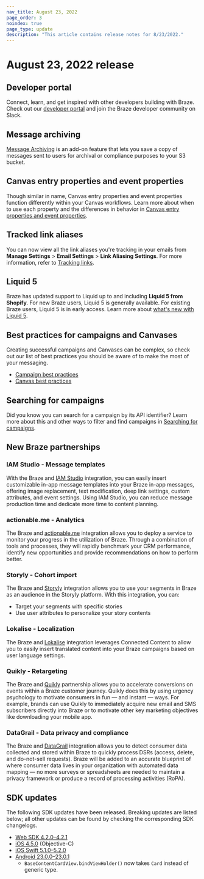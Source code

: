 ```yaml
---
nav_title: August 23, 2022
page_order: 3
noindex: true
page_type: update
description: "This article contains release notes for 8/23/2022."
---
```


# August 23, 2022 release

## Developer portal

Connect, learn, and get inspired with other developers building with Braze. Check out our [developer portal](https://www.braze.com/dev-portal) and join the Braze developer community on Slack.

## Message archiving

[Message Archiving]({{site.baseurl}}/user_guide/data/export_braze_data/message_archiving/) is an add-on feature that lets you save a copy of messages sent to users for archival or compliance purposes to your S3 bucket.

## Canvas entry properties and event properties

Though similar in name, Canvas entry properties and event properties function differently within your Canvas workflows. Learn more about when to use each property and the differences in behavior in [Canvas entry properties and event properties]({{site.baseurl}}/user_guide/engagement_tools/canvas/create_a_canvas/canvas_entry_properties_event_properties).

## Tracked link aliases

You can now view all the link aliases you're tracking in your emails from **Manage Settings** > **Email Settings** > **Link Aliasing Settings**. For more information, refer to [Tracking links]({{site.baseurl}}/user_guide/message_building_by_channel/email/templates/link_aliasing/#tracking-links).

## Liquid 5

Braze has updated support to Liquid up to and including **Liquid 5 from Shopify**. For new Braze users, Liquid 5 is generally available. For existing Braze users, Liquid 5 is in early access. Learn more about [what's new with Liquid 5]({{site.baseurl}}/user_guide/personalization_and_dynamic_content/liquid#whats-new-with-liquid-5).

## Best practices for campaigns and Canvases

Creating successful campaigns and Canvases can be complex, so check out our list of best practices you should be aware of to make the most of your messaging.

- [Campaign best practices]({{site.baseurl}}/user_guide/engagement_tools/campaigns/ideas_and_strategies/best_practices/#high-ratings)
- [Canvas best practices]({{site.baseurl}}/user_guide/engagement_tools/canvas/ideas_and_strategies/best_practices/)

## Searching for campaigns

Did you know you can search for a campaign by its API identifier? Learn more about this and other ways to filter and find campaigns in [Searching for campaigns]({{site.baseurl}}/user_guide/engagement_tools/campaigns/managing_campaigns/search_campaigns/).

## New Braze partnerships

### IAM Studio - Message templates

With the Braze and [IAM Studio]({{site.baseurl}}/partners/message_orchestration/channel_extensions/email_templates/iam_studio/) integration, you can easily insert customizable in-app message templates into your Braze in-app messages, offering image replacement, text modification, deep link settings, custom attributes, and event settings. Using IAM Studio, you can reduce message production time and dedicate more time to content planning.

### actionable.me - Analytics

The Braze and [actionable.me]({{site.baseurl}}/partners/data_and_infrastructure_agility/analytics/actionableme/) integration allows you to deploy a service to monitor your progress in the utilization of Braze. Through a combination of tools and processes, they will rapidly benchmark your CRM performance, identify new opportunities and provide recommendations on how to perform better.

### Storyly - Cohort import

The Braze and [Storyly]({{site.baseurl}}/partners/message_personalization/dynamic_content/storyly/) integration allows you to use your segments in Braze as an audience in the Storyly platform. With this integration, you can:

- Target your segments with specific stories
- Use user attributes to personalize your story contents

### Lokalise - Localization

The Braze and [Lokalise]({{site.baseurl}}/partners/message_personalization/localization/lokalise/) integration leverages Connected Content to allow you to easily insert translated content into your Braze campaigns based on user language settings.

### Quikly - Retargeting

The Braze and [Quikly]({{site.baseurl}}/partners/message_orchestration/additional_channels/retargeting/quikly/) partnership allows you to accelerate conversions on events within a Braze customer journey. Quikly does this by using urgency psychology to motivate consumers in fun — and instant — ways. For example, brands can use Quikly to immediately acquire new email and SMS subscribers directly into Braze or to motivate other key marketing objectives like downloading your mobile app.

### DataGrail - Data privacy and compliance

The Braze and [DataGrail]({{site.baseurl}}/partners/data_and_infrastructure_agility/data_privacy/datagrail/) integration allows you to detect consumer data collected and stored within Braze to quickly process DSRs (access, delete, and do-not-sell requests). Braze will be added to an accurate blueprint of where consumer data lives in your organization with automated data mapping — no more surveys or spreadsheets are needed to maintain a privacy framework or produce a record of processing activities (RoPA).

## SDK updates

The following SDK updates have been released. Breaking updates are listed below; all other updates can be found by checking the corresponding SDK changelogs.

- [Web SDK 4.2.0–4.2.1](https://github.com/braze-inc/braze-web-sdk/blob/master/CHANGELOG.md#421)
- [iOS 4.5.0](https://github.com/Appboy/appboy-ios-sdk/blob/master/CHANGELOG.md#450) (Objective-C)
- [iOS Swift 5.1.0–5.2.0](https://github.com/braze-inc/braze-swift-sdk/blob/main/CHANGELOG.md#520)
- [Android 23.0.0–23.0.1](https://github.com/braze-inc/braze-android-sdk/blob/master/CHANGELOG.md#2301)
    - `BaseContentCardView.bindViewHolder()` now takes `Card` instead of generic type.
